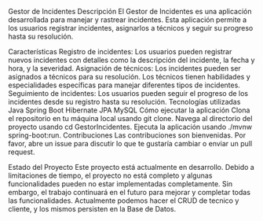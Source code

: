 Gestor de Incidentes
Descripción
El Gestor de Incidentes es una aplicación desarrollada para manejar y rastrear incidentes. Esta aplicación permite a los usuarios registrar incidentes, asignarlos a técnicos y seguir su progreso hasta su resolución.

Características
Registro de incidentes: Los usuarios pueden registrar nuevos incidentes con detalles como la descripción del incidente, la fecha y hora, y la severidad.
Asignación de técnicos: Los incidentes pueden ser asignados a técnicos para su resolución. Los técnicos tienen habilidades y especialidades específicas para manejar diferentes tipos de incidentes.
Seguimiento de incidentes: Los usuarios pueden seguir el progreso de los incidentes desde su registro hasta su resolución.
Tecnologías utilizadas
Java
Spring Boot
Hibernate
JPA
MySQL
Cómo ejecutar la aplicación
Clona el repositorio en tu máquina local usando git clone.
Navega al directorio del proyecto usando cd GestorIncidentes.
Ejecuta la aplicación usando ./mvnw spring-boot:run.
Contribuciones
Las contribuciones son bienvenidas. Por favor, abre un issue para discutir lo que te gustaría cambiar o enviar un pull request.

Estado del Proyecto
Este proyecto está actualmente en desarrollo. Debido a limitaciones de tiempo, el proyecto no está completo y algunas funcionalidades pueden no estar implementadas completamente. Sin embargo, el trabajo continuará en el futuro para mejorar y completar todas las funcionalidades.
Actualmente podemos hacer el CRUD de tecnico y cliente, y los mismos persisten en la Base de Datos.